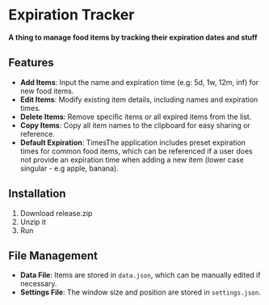 # Expiration Tracker
**A thing to manage food items by tracking their expiration dates and stuff**

## Features

- **Add Items**: Input the name and expiration time (e.g: 5d, 1w, 12m, inf) for new food items.
- **Edit Items**: Modify existing item details, including names and expiration times.
- **Delete Items**: Remove specific items or all expired items from the list.
- **Copy Items**: Copy all item names to the clipboard for easy sharing or reference.
- **Default Expiration**: TimesThe application includes preset expiration times for common food items, which can be referenced if a user does not provide an expiration time when adding a new item (lower case singular - e.g apple, banana).

## Installation

1. Download release.zip
2. Unzip it
3. Run

## File Management

- **Data File**: Items are stored in `data.json`, which can be manually edited if necessary.
- **Settings File**: The window size and position are stored in `settings.json`.
